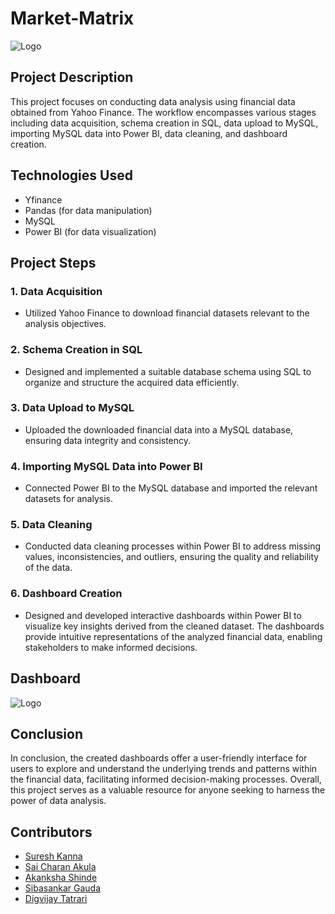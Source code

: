 # Market-Matrix
![Logo](https://github.com/sureshkanna1071/Market-Matrix/blob/main/MarketMatrixLogo.png?raw=true)

## Project Description

This project focuses on conducting data analysis using financial data obtained from Yahoo Finance. The workflow encompasses various stages including data acquisition, schema creation in SQL, data upload to MySQL, importing MySQL data into Power BI, data cleaning, and dashboard creation.

## Technologies Used

* Yfinance
* Pandas (for data manipulation)
* MySQL
* Power BI (for data visualization)

## Project Steps

### 1. Data Acquisition

- Utilized Yahoo Finance to download financial datasets relevant to the analysis objectives.

### 2. Schema Creation in SQL

- Designed and implemented a suitable database schema using SQL to organize and structure the acquired data efficiently.

### 3. Data Upload to MySQL

- Uploaded the downloaded financial data into a MySQL database, ensuring data integrity and consistency.

### 4. Importing MySQL Data into Power BI

- Connected Power BI to the MySQL database and imported the relevant datasets for analysis.

### 5. Data Cleaning

- Conducted data cleaning processes within Power BI to address missing values, inconsistencies, and outliers, ensuring the quality and reliability of the data.

### 6. Dashboard Creation

- Designed and developed interactive dashboards within Power BI to visualize key insights derived from the cleaned dataset. The dashboards provide intuitive representations of the analyzed financial data, enabling stakeholders to make informed decisions.

## Dashboard

![Logo](https://github.com/sureshkanna1071/Market-Matrix/blob/main/DashboardImage.png?raw=true)

## Conclusion

In conclusion, the created dashboards offer a user-friendly interface for users to explore and understand the underlying trends and patterns within the financial data, facilitating informed decision-making processes. Overall, this project serves as a valuable resource for anyone seeking to harness the power of data analysis.

## Contributors

- [Suresh Kanna](https://github.com/yourusername)
- [Sai Charan Akula](https://github.com/AkulaSaiCharan)
- [Akanksha Shinde](https://github.com/akanksha5300)
- [Sibasankar Gauda](https://github.com/Sibasankar2382)
- [Digvijay Tatrari](https://github.com/digvijaytatrari)

